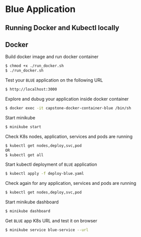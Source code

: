 # Blue Application

## Running Docker and Kubectl locally

## Docker

Build docker image and run docker container
```bash
$ chmod +x ./run_docker.sh
$ ./run_docker.sh
```

Test your `BLUE` application on the following URL
```bash
$ http://localhost:3000
```

Explore and dubug your application inside docker container
```bash
$ docker exec -it capstone-docker-container-blue /bin/sh
```

Start minikube
```bash
$ minikube start
```

Check K8s nodes, application, services and pods are running
```bash
$ kubectl get nodes,deploy,svc,pod
OR
$ kubectl get all
```

Start kubectl deployment of `BLUE` application
```bash
$ kubectl apply -f deploy-blue.yaml
```

Check again for any application, services and pods are running
```bash
$ kubectl get nodes,deploy,svc,pod
```

Start minikube dashboard
```bash
$ minikube dashboard
```

Get `BLUE` app K8s URL and test it on browser
```bash
$ minikube service blue-service --url
```